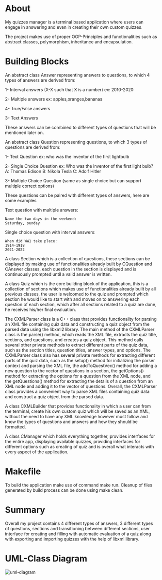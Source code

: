 # About

My quizzes manager is a terminal based application where users can engage in answering and even in creating their own custom quizzes.

The project makes use of proper OOP-Principles and functionalities such as abstract classes, polymorphism, inheritance and encapsulation.

# Building Blocks

An abstract class Answer representing answers to questions, to which 4 types of answers are derived from:

1- Interval answers (X-X such that X is a number) 
    ex: 2010-2020

2- Multiple answers 
    ex: apples,oranges,bananas

4- True/False answers

3- Text Answers

These answers can be combined to different types of questions that will be mentioned later on.

An abstract class Question representing questions, to which 3 types  of questions are derived from:

1- Text Question ex: who was the inventor of the first lightbulb

2- Single Choice Question 
	ex: Who was the inventor of the first light bulb?
		A: Thomas Edison
		B: Nikola Tesla
		C: Adolf Hitler

3- Multiple Choice Question (same as single choice but can support multiple correct options)

These questions can be paired with different types of answers, here are some examples

Text question with multiple answers:

	Name the two days in the weekend:
	Saturday, sunday

Single choice question with interval answers:

	When did WW1 take place:
	1914-1918
	2021-2022

A class Section which is a collection of questions, these sections can be displayed by making use of functionalities already built by CQuestion and CAnswer classes, each question in the section is displayed and is continuously prompted until a valid answer is written.

A class Quiz which is the core building block of the application, this is a collection of sections which makes use of functionalities already built by all previous classes, the user is welcomed to the quiz and prompted which section he would like to start with and moves on to answering each question of each section, which after all sections related to a quiz are done, he receives his/her final evaluation.

The CXMLParser class is a C++ class that provides functionality for parsing an XML file containing quiz data and constructing a quiz object from the parsed data using the libxml2 library.
The main method of the CXMLParser class is the parse() method, which reads the XML file, extracts the quiz title, sections, and questions, and creates a quiz object.
This method calls several other private methods to extract different parts of the quiz data, such as the section titles, question titles, answer types, and options.
The CXMLParser class also has several private methods for extracting different parts of the quiz data, such as the setup() method for initializing the parser context and parsing the XML file, the addToQuestVec() method for adding a new question to the vector of questions in a section, the getOptions() method for extracting the options for a question from the XML node, and the getQuestions() method for extracting the details of a question from an XML node and adding it to the vector of questions.  Overall, the CXMLParser class provides a convenient way to parse XML files containing quiz data and construct a quiz object from the parsed data.

A class CXMLBuilder that provides functionality in which a user can from the terminal, create his own custom quiz which will be saved as an XML, without the need to have any XML knowledge however must follow and know the types of questions and answers and how they should be formatted.

A class CManager which holds everything together, provides interfaces for the entire app, displaying available quizzes, providing interfaces for different options such as creating of quiz and is overall what interacts with every aspect of the application.

# Makefile
To build the application make use of command make run.
Cleanup of files generated by build process can be done using make clean.

# Summary
Overall my project contains 4 different types of answers, 3 different types of questions, sections and transitioning between different sections, user interface for creating and filling with automatic evaluation of a quiz along with exporting and importing quizzes with the help of libxml library.


# UML-Class Diagram
![uml-diagram](https://github.com/YazanGhunaim/quizzes-manager/assets/87646431/539d0636-d960-4708-8a52-494d3213a25f)